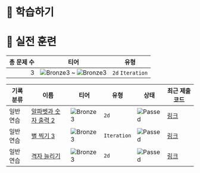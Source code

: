 # 📖 학습하기

# 🥇 실전 훈련
|총 문제 수|티어|유형|
|---:|---|---|
|3|![Bronze3][b3] ~ ![Bronze3][b3]|`2d` `Iteration`|

|기록분류|이름|티어|유형|상태|최근 제출 코드|
|---|---|---|---|---|---|
|일반 연습|[알파벳과 숫자 출력 2](https://www.codetree.ai/training-field/search/problems/alphabet-and-numeric-output-2)|![Bronze3][b3]|`2d`|![Passed][passed]|[링크](https://github.com/Seongjin1225/codetree-TILs/blob/main/240313/%EC%95%8C%ED%8C%8C%EB%B2%B3%EA%B3%BC%20%EC%88%AB%EC%9E%90%20%EC%B6%9C%EB%A0%A5%202/alphabet-and-numeric-output-2.py)|
|일반 연습|[별 찍기 3](https://www.codetree.ai/training-field/search/problems/star-make-3)|![Bronze3][b3]|`Iteration`|![Passed][passed]|[링크](https://github.com/Seongjin1225/codetree-TILs/blob/main/240313/%EB%B3%84%20%EC%B0%8D%EA%B8%B0%203/star-make-3.py)|
|일반 연습|[격자 늘리기](https://www.codetree.ai/training-field/search/problems/stretch-grid)|![Bronze3][b3]|`2d`|![Passed][passed]|[링크](https://github.com/Seongjin1225/codetree-TILs/blob/main/240313/%EA%B2%A9%EC%9E%90%20%EB%8A%98%EB%A6%AC%EA%B8%B0/stretch-grid.py)|










[b5]: https://img.shields.io/badge/Bronze_5-%235D3E31.svg
[b4]: https://img.shields.io/badge/Bronze_4-%235D3E31.svg
[b3]: https://img.shields.io/badge/Bronze_3-%235D3E31.svg
[b2]: https://img.shields.io/badge/Bronze_2-%235D3E31.svg
[b1]: https://img.shields.io/badge/Bronze_1-%235D3E31.svg
[s5]: https://img.shields.io/badge/Silver_5-%23394960.svg
[s4]: https://img.shields.io/badge/Silver_4-%23394960.svg
[s3]: https://img.shields.io/badge/Silver_3-%23394960.svg
[s2]: https://img.shields.io/badge/Silver_2-%23394960.svg
[s1]: https://img.shields.io/badge/Silver_1-%23394960.svg
[g5]: https://img.shields.io/badge/Gold_5-%23FFC433.svg
[g4]: https://img.shields.io/badge/Gold_4-%23FFC433.svg
[g3]: https://img.shields.io/badge/Gold_3-%23FFC433.svg
[g2]: https://img.shields.io/badge/Gold_2-%23FFC433.svg
[g1]: https://img.shields.io/badge/Gold_1-%23FFC433.svg
[p5]: https://img.shields.io/badge/Platinum_5-%2376DDD8.svg
[p4]: https://img.shields.io/badge/Platinum_4-%2376DDD8.svg
[p3]: https://img.shields.io/badge/Platinum_3-%2376DDD8.svg
[p2]: https://img.shields.io/badge/Platinum_2-%2376DDD8.svg
[p1]: https://img.shields.io/badge/Platinum_1-%2376DDD8.svg
[passed]: https://img.shields.io/badge/Passed-%23009D27.svg
[failed]: https://img.shields.io/badge/Failed-%23D24D57.svg
[easy]: https://img.shields.io/badge/쉬움-%235cb85c.svg?for-the-badge
[medium]: https://img.shields.io/badge/보통-%23FFC433.svg?for-the-badge
[hard]: https://img.shields.io/badge/어려움-%23D24D57.svg?for-the-badge
